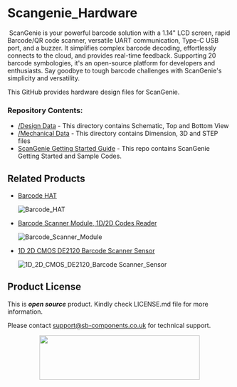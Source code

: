 # Scangenie_Hardware
<img src="">
ScanGenie is your powerful barcode solution with a 1.14" LCD screen, rapid Barcode/QR code scanner, versatile UART communication, Type-C USB port, and a buzzer. It simplifies complex barcode decoding, effortlessly connects to the cloud, and provides real-time feedback. Supporting 20 barcode symbologies, it's an open-source platform for developers and enthusiasts. Say goodbye to tough barcode challenges with ScanGenie's simplicity and versatility.

This GitHub provides hardware design files for ScanGenie.
### Repository Contents:
  - [/Design Data]() - This directory contains Schematic, Top and Bottom View
  - [/Mechanical Data]() - This directory contains Dimension, 3D and STEP files
  - [ScanGenie Getting Started Guide](https://github.com/sbcshop/Makerpad_Pro_Software) - This repo contains ScanGenie Getting Started and Sample Codes.

## Related Products
  * [Barcode HAT](https://shop.sb-components.co.uk/products/barcode-hat-for-raspberry-pi) 
   
     ![Barcode_HAT](https://shop.sb-components.co.uk/cdn/shop/products/4_b21d715d-e0ec-45a6-a743-fed89e77b3c3.jpg?v=1665556430&width=300)   

  * [Barcode Scanner Module, 1D/2D Codes Reader](https://shop.sb-components.co.uk/products/barcode-scanner-module-1d-2d-codes-reader) 
   
     ![Barcode_Scanner_Module](https://shop.sb-components.co.uk/cdn/shop/products/barcode-scanner-module-1_1.jpg?v=1612257001&width=300) 

  * [1D 2D CMOS DE2120 Barcode Scanner Sensor](https://shop.sb-components.co.uk/products/1d-2d-cmos-de2120-barcode-scanner-sensor) 
   
     ![1D_2D_CMOS_DE2120_Barcode Scanner_Sensor](https://shop.sb-components.co.uk/cdn/shop/products/16410-2D_Barcode_Scanner_Module_-_DE2120-01.jpg?v=1657026105&width=300) 

 
## Product License

This is ***open source*** product. Kindly check LICENSE.md file for more information.

Please contact support@sb-components.co.uk for technical support.
<p align="center">
  <img width="360" height="100" src="https://cdn.shopify.com/s/files/1/1217/2104/files/Logo_sb_component_3.png?v=1666086771&width=300">
</p>
